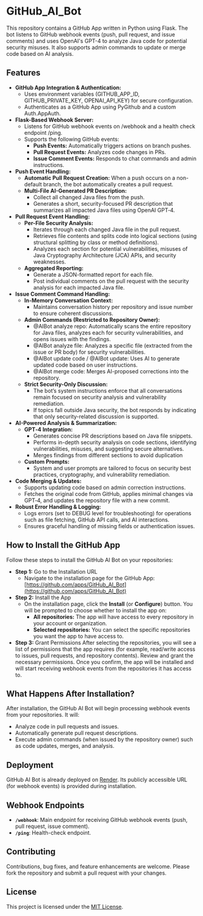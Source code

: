 # GitHub_AI_Bot

This repository contains a GitHub App written in Python using Flask. The bot listens to GitHub webhook events (push, pull request, and issue comments) and uses OpenAI's GPT-4 to analyze Java code for potential security misuses. It also supports admin commands to update or merge code based on AI analysis.

## Features

- **GitHub App Integration & Authentication:**
  - Uses environment variables (GITHUB_APP_ID, GITHUB_PRIVATE_KEY, OPENAI_API_KEY) for secure configuration.
  - Authenticates as a GitHub App using PyGithub and a custom Auth.AppAuth.
- **Flask-Based Webhook Server:**
  - Listens for GitHub webhook events on /webhook and a health check endpoint /ping.
  - Supports the following GitHub events:
    - **Push Events:** Automatically triggers actions on branch pushes.
    - **Pull Request Events:** Analyzes code changes in PRs.
    - **Issue Comment Events:** Responds to chat commands and admin instructions.
- **Push Event Handling:**
  - **Automatic Pull Request Creation:** When a push occurs on a non-default branch, the bot automatically creates a pull request.
  - **Multi-File AI-Generated PR Description:**
    - Collect all changed Java files from the push.
    - Generates a short, security-focused PR description that summarizes all impacted Java files using OpenAI GPT‑4.
- **Pull Request Event Handling:**
  - **Per-File Security Analysis:**
    - Iterates through each changed Java file in the pull request.
    - Retrieves file contents and splits code into logical sections (using structural splitting by class or method definitions).
    - Analyzes each section for potential vulnerabilities, misuses of Java Cryptography Architecture (JCA) APIs, and security weaknesses.
  - **Aggregated Reporting:**
     - Generate a JSON-formatted report for each file.
     - Post individual comments on the pull request with the security analysis for each impacted Java file.
- **Issue Comment Command Handling:**
  - **In-Memory Conversation Context:**
     - Maintains conversation history per repository and issue number to ensure coherent discussions.
  - **Admin Commands (Restricted to Repository Owner):**
    - @AIBot analyze repo: Automatically scans the entire repository for Java files, analyzes each for security vulnerabilities, and opens issues with the findings.
    - @AIBot analyze file: Analyzes a specific file (extracted from the issue or PR body) for security vulnerabilities.
    - @AIBot update code / @AIBot update: Uses AI to generate updated code based on user instructions.
    - @AIBot merge code: Merges AI-proposed corrections into the repository.
  - **Strict Security-Only Discussion:**
     - The bot’s system instructions enforce that all conversations remain focused on security analysis and vulnerability remediation.
     - If topics fall outside Java security, the bot responds by indicating that only security-related discussion is supported.
- **AI-Powered Analysis & Summarization:**
  - **GPT‑4 Integration:**
    - Generates concise PR descriptions based on Java file snippets.
    - Performs in-depth security analysis on code sections, identifying vulnerabilities, misuses, and suggesting secure alternatives.
    - Merges findings from different sections to avoid duplication
  - **Custom Prompts:**
    - System and user prompts are tailored to focus on security best practices, cryptography, and vulnerability remediation.
- **Code Merging & Updates:**
  - Supports updating code based on admin correction instructions.
  - Fetches the original code from GitHub, applies minimal changes via GPT‑4, and updates the repository file with a new commit.
- **Robust Error Handling & Logging:**
  - Logs errors (set to DEBUG level for troubleshooting) for operations such as file fetching, GitHub API calls, and AI interactions.
  - Ensures graceful handling of missing fields or authentication issues.

## How to Install the GitHub App

Follow these steps to install the GitHub AI Bot on your repositories:
  - **Step 1:** Go to the Installation URL
    - Navigate to the installation page for the GitHub App:
    [https://github.com/apps/GitHub_AI_Bot](https://github.com/apps/GitHub_AI_Bot)
  - **Step 2:** Install the App
    - On the installation page, click the **Install** (or **Configure**) button. You will be prompted to choose whether to install the app on:
      - **All repositories:**
        The app will have access to every repository in your account or organization.
      - **Selected repositories:**
        You can select the specific repositories you want the app to have access to.
  - **Step 3:** Grant Permissions
    After selecting the repositories, you will see a list of permissions that the app requires (for example, read/write access to issues, pull requests, and repository contents). Review and grant the necessary permissions.
    Once you confirm, the app will be installed and will start receiving webhook events from the repositories it has access to.

## What Happens After Installation?

After installation, the GitHub AI Bot will begin processing webhook events from your repositories. It will:
- Analyze code in pull requests and issues.
- Automatically generate pull request descriptions.
- Execute admin commands (when issued by the repository owner) such as code updates, merges, and analysis.

## Deployment

GitHub AI Bot is already deployed on [Render](https://render.com/). Its publicly accessible URL (for webhook events) is provided during installation. 

## Webhook Endpoints

- **`/webhook`**: Main endpoint for receiving GitHub webhook events (push, pull request, issue comment).
- **`/ping`**: Health-check endpoint.

## Contributing

Contributions, bug fixes, and feature enhancements are welcome. Please fork the repository and submit a pull request with your changes.

## License

This project is licensed under the [MIT License](LICENSE).
